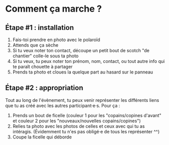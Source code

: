 # Comment ça marche ?

## Étape #1 : installation
1) Fais-toi prendre en photo avec le polaroïd  
2) Attends que ça sèche  
3) Si tu veux noter ton contact, découpe un petit bout de scotch "de chantier" colle-le sous ta photo  
3) Si tu veux, tu peux noter ton prénom, nom, contact, ou tout autre info qui te paraît chouette à partager  
4) Prends ta photo et cloues la quelque part au hasard sur le panneau  

## Étape #2 : appropriation
Tout au long de l'évènement, tu peux venir représenter les différents liens que tu as créé avec les autres participant·e·s. Pour ça :   
1) Prends un bout de ficelle (couleur 1 pour les "copains/copines d'avant" et couleur 2 pour les "nouveaux/nouvelles copains/copines")  
2) Relies ta photo avec les photos de celles et ceux avec qui tu as intéragis. (Évidemment tu n'es pas obligé·e de tous les représenter ^^)  
3) Coupe la ficelle qui déborde  
